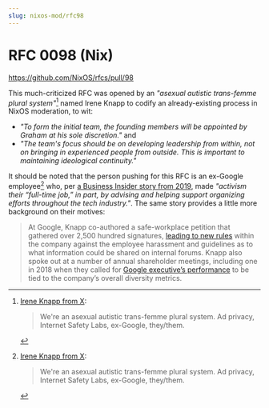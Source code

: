 ```yaml
---
slug: nixos-mod/rfc98
---
```


# RFC 0098 (Nix)

https://github.com/NixOS/rfcs/pull/98

This much-criticized RFC was opened by an *"asexual autistic trans-femme plural system"*[^profile] named Irene Knapp to codify an already-existing process in NixOS moderation, to wit:

- *"To form the initial team, the founding members will be appointed by Graham at his sole discretion."* and
- *"The team's focus should be on developing leadership from within, not on bringing in experienced people from outside. This is important to maintaining ideological continuity."*

It should be noted that the person pushing for this RFC is an ex-Google employee[^profile] who, per [a Business Insider story from 2019](https://www.businessinsider.com/irene-knapp-google-organizer-is-leaving-over-burnout-retaliation-2019-9), made *"activism their “full-time job,” in part, by advising and helping support organizing efforts throughout the tech industry."*. The same story provides a little more background on their motives:

> At Google, Knapp co-authored a safe-workplace petition that gathered over 2,500 hundred signatures, [leading to new rules](https://www.wired.com/story/google-tries-new-rules-to-curtail-harassment-of-employees/) within the company against the employee harassment and guidelines as to what information could be shared on internal forums. Knapp also spoke out at a number of annual shareholder meetings, including one in 2018 when they called for [Google executive’s performance](https://www.businessinsider.com/google-engineer-irene-knapp-calls-out-board-on-diversity-2018-6) to be tied to the company’s overall diversity metrics.

[^profile]: [Irene Knapp from X](https://archive.is/02rWF):
    > We're an asexual autistic trans-femme plural system. Ad privacy, Internet Safety Labs, ex-Google, they/them.
